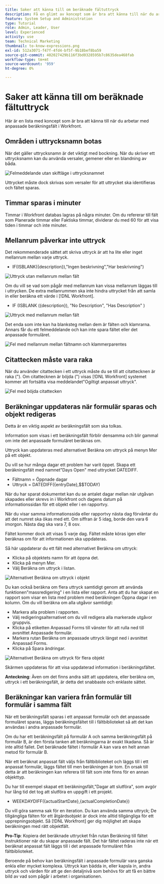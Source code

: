 ```yaml
---
title: Saker att känna till om beräknade fältuttryck
description: Få en glimt av koncept som är bra att känna till när du arbetar med anpassade beräkningsfält i [!DNL Workfront].
feature: System Setup and Administration
type: Tutorial
role: Admin, Leader, User
level: Experienced
activity: use
team: Technical Marketing
thumbnail: to-know-expressions.png
exl-id: 512a3071-f47f-4fd4-bf5f-9b18bef8ba59
source-git-commit: 402027429b116f3bd0328595b7c8635dea468fab
workflow-type: tm+mt
source-wordcount: '959'
ht-degree: 0%

---
```


# Saker att känna till om beräknade fältuttryck

Här är en lista med koncept som är bra att känna till när du arbetar med anpassade beräkningsfält i Workfront.

## Områden i uttrycksnamn botas

När det gäller uttrycksnamn är det viktigt med bockning. När du skriver ett uttrycksnamn kan du använda versaler, gemener eller en blandning av båda.

![Felmeddelande utan skiftläge i uttrycksnamnet](assets/ttk-casingmatters01.png)

Uttrycket måste dock skrivas som versaler för att uttrycket ska identifieras och fältet sparas.



## Timmar sparas i minuter

Timmar i Workfront databas lagras på några minuter. Om du refererar till fält som Planerade timmar eller Faktiska timmar, dividerar du med 60 för att visa tiden i timmar och inte minuter.

## Mellanrum påverkar inte uttryck

Det rekommenderade sättet att skriva uttryck är att ha lite eller inget mellanrum mellan varje uttryck.

* IF(ISBLANK({description}),&quot;Ingen beskrivning&quot;,&quot;Har beskrivning&quot;)

![Uttryck utan mellanrum mellan fält](assets/spacing01.png)

Om du vill se vad som pågår med mellanrum kan vissa mellanrum läggas till i uttrycken. De extra mellanrummen ska inte hindra uttrycket från att samla in eller beräkna ett värde i [!DNL Workfront].

* IF (ISBLANK ({description}), &quot;No Description&quot;, &quot;Has Description&quot; )

![Uttryck med mellanrum mellan fält](assets/spacing02.png)

Det enda som inte kan ha blanksteg mellan dem är fälten och klamrarna. Annars får du ett felmeddelande och kan inte spara fältet eller det anpassade formuläret.

![Fel med mellanrum mellan fältnamn och klammerparentes](assets/spacing03.png)

## Citattecken måste vara raka

När du använder citattecken i ett uttryck måste du se till att citattecknen är raka (&quot;). Om citattecknen är böjda (&quot;) visas [!DNL Workfront] systemet kommer att fortsätta visa meddelandet&quot;Ogiltigt anpassat uttryck&quot;.

![Fel med böjda citattecken](assets/curvedquotes01.png)

## Beräkningar uppdateras när formulär sparas och objekt redigeras

Detta är en viktig aspekt av beräkningsfält som ska tolkas.

Information som visas i ett beräkningsfält förblir densamma och blir gammal om inte det anpassade formuläret beräknas om.

Uttryck kan uppdateras med alternativet Beräkna om uttryck på menyn Mer på ett objekt.

Du vill se hur många dagar ett problem har varit öppet. Skapa ett beräkningsfält med namnet&quot;Days Open&quot; med uttrycket DATEDIFF.

* Fältnamn = Öppnade dagar
* Uttryck = DATEDIFF({entryDate},$$TODAY)

När du har sparat dokumentet kan du se antalet dagar mellan när utgåvan skapades eller skrevs in i Workfront och dagens datum på informationssidan för ett objekt eller i en rapportvy.

När du visar samma informationssida eller rapportvy nästa dag förväntar du att det numret ska ökas med ett. Om siffran är 5 idag, borde den vara 6 imorgon. Nästa dag ska vara 7, 8 osv.

Fältet kommer dock att visas 5 varje dag. Fältet måste köras igen eller beräknas om för att informationen ska uppdateras.

Så här uppdaterar du ett fält med alternativet Beräkna om uttryck:

* Klicka på objektets namn för att öppna det.
* Klicka på menyn Mer.
* Välj Beräkna om uttryck i listan.

![Alternativet Beräkna om uttryck i objekt](assets/recalculate01.png)

Du kan också beräkna om flera uttryck samtidigt genom att använda funktionen&quot;massredigering&quot; i en lista eller rapport. Anta att du har skapat en rapport som visar en lista med problem med beräkningen Öppna dagar i en kolumn. Om du vill beräkna om alla utgåvor samtidigt:

* Markera alla problem i rapporten.
* Välj redigeringsalternativet om du vill redigera alla markerade utgåvor gruppvis.
* Klicka på etiketten Anpassad Forms till vänster för att rulla ned till avsnittet Anpassade formulär.
* Markera rutan Beräkna om anpassade uttryck längst ned i avsnittet Anpassad Forms.
* Klicka på Spara ändringar.

![Alternativet Beräkna om uttryck för flera objekt](assets/recalculate02.png)

Skärmen uppdateras för att visa uppdaterad information i beräkningsfältet.

**Anteckning**: Även om det finns andra sätt att uppdatera, eller beräkna om, uttryck i ett beräkningsfält, är detta det snabbaste och enklaste sättet.

## Beräkningar kan variera från formulär till formulär i samma fält

När ett beräkningsfält sparas i ett anpassat formulär och det anpassade formuläret sparas, läggs beräkningsfältet till i fältbiblioteket så att det kan användas i andra anpassade formulär.

Om du har ett beräkningsfält på formulär A och samma beräkningsfält på formulär B, är den första tanken att beräkningarna är exakt likadana. Så är inte alltid fallet. Det beräknade fältet i formulär A kan vara en helt annan metod för formulär B.

När ett beräknat anpassat fält väljs från fältbiblioteket och läggs till i ett anpassat formulär, läggs fältet till men beräkningen är tom. En orsak till detta är att beräkningen kan referera till fält som inte finns för en annan objekttyp.

Du har till exempel skapat ett beräkningsfält,&quot;Dagar att slutföra&quot;, som avgör hur lång tid det tog att slutföra en uppgift i ett projekt.

* WEEKDAYDIFF({actualStartDate},{actualCompletionDate})

Du vill göra samma sak för en iteration. Du kan använda samma uttryck; De tillgängliga fälten för ett åtgärdsobjekt är dock inte alltid tillgängliga för ett upprepningsobjekt. Så [!DNL Workfront] ger dig möjlighet att skapa beräkningen med rätt objektfält.

**Pro-Tip**: Kopiera det beräknade uttrycket från rutan Beräkning till fältet Instruktioner när du skapar anpassade fält. Det här fältet raderas inte när ett beräknat anpassat fält läggs till i det anpassade formuläret från fältbiblioteket.

Beroende på behov kan beräkningsfält i anpassade formulär vara ganska enkla eller mycket komplexa. Uttryck kan bädda in, eller kapsla in, andra uttryck och värden för att ge den detaljnivå som behövs för att få en bättre bild av vad som pågår i arbetet i organisationen.

<!--Depending on the need, calculated fields in custom forms can be quite simple or very complex. Expressions can embed, or nest, other expressions and values to provide the level of detail needed to get a better picture of what is going on with the work being done at your organization. 

Most of the examples and exercises in this course have been relatively simple to provide a base understanding of the expressions most commonly used and how to build those expressions in a custom calculated field. 

Now you’re ready to start building your own calculated custom fields.-->
